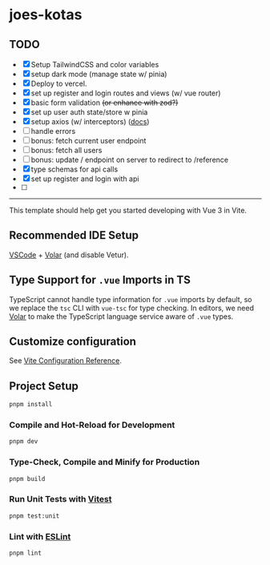 # joes-kotas

## TODO

- [x] Setup TailwindCSS and color variables
- [x] setup dark mode (manage state w/ pinia)
- [x] Deploy to vercel.
- [x] set up register and login routes and views (w/ vue router)
- [x] basic form validation ~~(or enhance with zod?)~~
- [x] set up user auth state/store w pinia
- [x] setup axios (w/ interceptors) ([docs](https://axios-http.com/docs/interceptors))
- [ ] handle errors
- [ ] bonus: fetch current user endpoint
- [ ] bonus: fetch all users
- [ ] bonus: update / endpoint on server to redirect to /reference
- [x] type schemas for api calls
- [x] set up register and login with api
- [ ]

---

This template should help get you started developing with Vue 3 in Vite.

## Recommended IDE Setup

[VSCode](https://code.visualstudio.com/) + [Volar](https://marketplace.visualstudio.com/items?itemName=Vue.volar) (and disable Vetur).

## Type Support for `.vue` Imports in TS

TypeScript cannot handle type information for `.vue` imports by default, so we replace the `tsc` CLI with `vue-tsc` for type checking. In editors, we need [Volar](https://marketplace.visualstudio.com/items?itemName=Vue.volar) to make the TypeScript language service aware of `.vue` types.

## Customize configuration

See [Vite Configuration Reference](https://vitejs.dev/config/).

## Project Setup

```sh
pnpm install
```

### Compile and Hot-Reload for Development

```sh
pnpm dev
```

### Type-Check, Compile and Minify for Production

```sh
pnpm build
```

### Run Unit Tests with [Vitest](https://vitest.dev/)

```sh
pnpm test:unit
```

### Lint with [ESLint](https://eslint.org/)

```sh
pnpm lint
```
